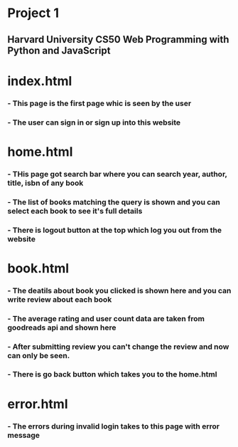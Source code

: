 # Project 1

## Harvard University CS50 Web Programming with Python and JavaScript

# index.html

### - This page is the first page whic is seen by the user
### - The user can sign in or sign up into this website


# home.html

### - THis page got search bar where you can search year, author, title, isbn of any book 
### - The list of books matching the query is shown and you can select each book to see it's full details
### - There is logout button at the top which log you out from the website

# book.html

### - The deatils about book you clicked is shown here and you can write review about each book
### - The average rating and user count data are taken from goodreads api and shown here
### - After submitting review you can't change the review and now can only be seen.
### - There is go back button which takes you to the home.html

# error.html

### - The errors during invalid login takes to this page with error message

